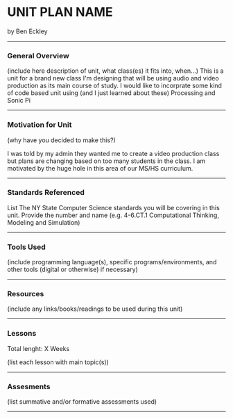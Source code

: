# UNIT PLAN NAME
by Ben Eckley

-----

### General Overview
(include here description of unit, what class(es) it fits into, when...)
This is a unit for a brand new class I'm designing that will be using audio and video production as its main course of study. I would like to incorprate some kind of code based unit using (and I just learned about these) Processing and Sonic Pi

---

### Motivation for Unit
(why have you decided to make this?)

I was told by my admin they wanted me to create a video production class but plans are changing based on too many students in the class. I am motivated by the huge hole in this area of our MS/HS curriculum.

---

### Standards Referenced
List The NY State Computer Science standards you will be covering in this unit. Provide the number and name (e.g. 4-6.CT.1 Computational Thinking, Modeling and Simulation)

---

### Tools Used
(include programming language(s), specific programs/environments, and other tools (digital or otherwise) if necessary)

---

### Resources
(include any links/books/readings to be used during this unit)

---

### Lessons
Total lenght: X Weeks

(list each lesson with main topic(s))

---

### Assesments
(list summative and/or formative assessments used)

---
